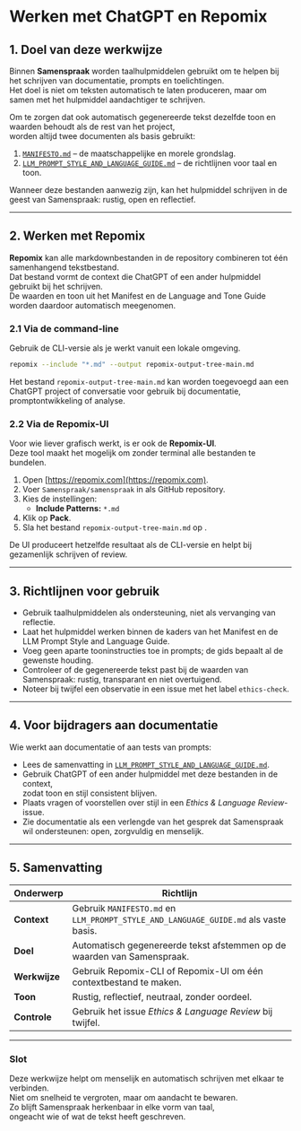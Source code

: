 # Werken met ChatGPT en Repomix

## 1. Doel van deze werkwijze

Binnen **Samenspraak** worden taalhulpmiddelen gebruikt om te helpen bij het schrijven van documentatie, prompts en toelichtingen.  
Het doel is niet om teksten automatisch te laten produceren, maar om samen met het hulpmiddel aandachtiger te schrijven.

Om te zorgen dat ook automatisch gegenereerde tekst dezelfde toon en waarden behoudt als de rest van het project,  
worden altijd twee documenten als basis gebruikt:

1. [`MANIFESTO.md`](../MANIFESTO.md) – de maatschappelijke en morele grondslag.  
2. [`LLM_PROMPT_STYLE_AND_LANGUAGE_GUIDE.md`](../LLM_PROMPT_STYLE_AND_LANGUAGE_GUIDE.md) – de richtlijnen voor taal en toon.

Wanneer deze bestanden aanwezig zijn, kan het hulpmiddel schrijven in de geest van Samenspraak: rustig, open en reflectief.

---

## 2. Werken met Repomix

**Repomix** kan alle markdownbestanden in de repository combineren tot één samenhangend tekstbestand.  
Dat bestand vormt de context die ChatGPT of een ander hulpmiddel gebruikt bij het schrijven.  
De waarden en toon uit het Manifest en de Language and Tone Guide worden daardoor automatisch meegenomen.

### 2.1 Via de command-line

Gebruik de CLI-versie als je werkt vanuit een lokale omgeving.

~~~bash
repomix --include "*.md" --output repomix-output-tree-main.md
~~~

Het bestand `repomix-output-tree-main.md` kan worden toegevoegd aan een ChatGPT project of conversatie
voor gebruik bij documentatie, promptontwikkeling of analyse.

### 2.2 Via de Repomix-UI

Voor wie liever grafisch werkt, is er ook de **Repomix-UI**.  
Deze tool maakt het mogelijk om zonder terminal alle bestanden te bundelen.

1. Open [https://repomix.com](https://repomix.com).  
2. Voer `Samenspraak/samenspraak` in als GitHub repository.
3. Kies de instellingen:  
   - **Include Patterns:** `*.md`  
4. Klik op **Pack**.
5. Sla het bestand `repomix-output-tree-main.md` op .

De UI produceert hetzelfde resultaat als de CLI-versie en helpt bij gezamenlijk schrijven of review.

---

## 3. Richtlijnen voor gebruik

- Gebruik taalhulpmiddelen als ondersteuning, niet als vervanging van reflectie.  
- Laat het hulpmiddel werken binnen de kaders van het Manifest en de LLM Prompt Style and Language Guide.  
- Voeg geen aparte tooninstructies toe in prompts; de gids bepaalt al de gewenste houding.  
- Controleer of de gegenereerde tekst past bij de waarden van Samenspraak: rustig, transparant en niet overtuigend.  
- Noteer bij twijfel een observatie in een issue met het label `ethics-check`.

---

## 4. Voor bijdragers aan documentatie

Wie werkt aan documentatie of aan tests van prompts:

- Lees de samenvatting in [`LLM_PROMPT_STYLE_AND_LANGUAGE_GUIDE.md`](../LLM_PROMPT_STYLE_AND_LANGUAGE_GUIDE.md).  
- Gebruik ChatGPT of een ander hulpmiddel met deze bestanden in de context,  
  zodat toon en stijl consistent blijven.  
- Plaats vragen of voorstellen over stijl in een *Ethics & Language Review*-issue.  
- Zie documentatie als een verlengde van het gesprek dat Samenspraak wil ondersteunen: open, zorgvuldig en menselijk.

---

## 5. Samenvatting

| Onderwerp | Richtlijn |
|------------|-----------|
| **Context** | Gebruik `MANIFESTO.md` en `LLM_PROMPT_STYLE_AND_LANGUAGE_GUIDE.md` als vaste basis. |
| **Doel** | Automatisch gegenereerde tekst afstemmen op de waarden van Samenspraak. |
| **Werkwijze** | Gebruik Repomix-CLI of Repomix-UI om één contextbestand te maken. |
| **Toon** | Rustig, reflectief, neutraal, zonder oordeel. |
| **Controle** | Gebruik het issue *Ethics & Language Review* bij twijfel. |

---

### Slot

Deze werkwijze helpt om menselijk en automatisch schrijven met elkaar te verbinden.  
Niet om snelheid te vergroten, maar om aandacht te bewaren.  
Zo blijft Samenspraak herkenbaar in elke vorm van taal,  
ongeacht wie of wat de tekst heeft geschreven.
